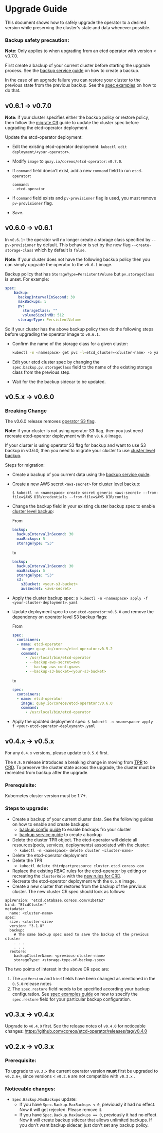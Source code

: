 # Upgrade Guide

This document shows how to safely upgrade the operator to a desired version while preserving the cluster's state and data whenever possible.

### Backup safety precaution:
**Note:** Only applies to when upgrading from an etcd operator with version < v0.7.0.

First create a backup of your current cluster before starting the upgrade process. See the [backup service guide](https://github.com/coreos/etcd-operator/blob/v0.6.1/doc/user/backup_service.md) on how to create a backup.

In the case of an upgrade failure you can restore your cluster to the previous state from the previous backup. See the [spec examples](https://github.com/coreos/etcd-operator/blob/v0.6.1/doc/user/spec_examples.md) on how to do that.

## v0.6.1 -> v0.7.0
**Note:** if your cluster specifies either the backup policy or restore policy, then follow the  [migrate CR](./migrate_cr_070.md) guide to update the cluster spec before upgrading the etcd-operator deployment.

Update the etcd-operator deployment:
- Edit the existing etcd-operator deployment: `kubectl edit deployment/<your-operator>`.
- Modify `image` to `quay.io/coreos/etcd-operator:v0.7.0`.
- If `command` field doesn't exist, add a new `command` field to run `etcd-operator`:

  ```
  command:
  - etcd-operator
  ```
- If `command` field exists and `pv-provisioner` flag is used, you must remove `pv-provisioner` flag.
- Save.

## v0.6.0 -> v0.6.1

In `v0.6.1+` the operator will no longer create a storage class specified by `--pv-provisioner` by default. This behavior is set by the new flag `--create-storage-class` which by default is `false`.

**Note:** If your cluster does not have the following backup policy then you can simply upgrade the operator to the `v0.6.1` image.

Backup policy that has `StorageType=PersistentVolume` but `pv.storageClass` is unset. For example:
```yaml
spec:
    backup:
      backupIntervalInSecond: 30
      maxBackups: 5
      pv:
        storageClass: ""
        volumeSizeInMB: 512
      storageType: PersistentVolume
```

So if your cluster has the above backup policy then do the following steps before upgrading the operator image to `v0.6.1`.


- Confirm the name of the storage class for a given cluster:

  ```sh
  kubectl -n <namespace> get pvc -l=etcd_cluster=<cluster-name> -o yaml | grep storage-class
  ```

- Edit your etcd cluster spec by changing the `spec.backup.pv.storageClass` field to the name of the existing storage class from the previous step.
- Wait for the the backup sidecar to be updated.

## v0.5.x -> v0.6.0

### Breaking Change

The v0.6.0 release removes [operator S3 flag](https://github.com/coreos/etcd-operator/blob/v0.5.1/doc/user/backup_config.md#operator-level-configuration).

**Note:** if your cluster is not using operator S3 flag, then you just need recreate etcd-operator deployment with the `v0.6.0` image.

If your cluster is using operator S3 flag for backup and want to use S3 backup in v0.6.0, then you need to migrate your cluster to use [cluster level backup](../backup_config.md#S3-on-aws).

Steps for migration:

- Create a backup of you current data using the [backup service guide](../backup_service.md#http-api-v1).

- Create a new AWS secret `<aws-secret>` for [cluster level backup](../backup_config.md#s3-on-aws):

  `$ kubectl -n <namespace> create secret generic <aws-secret> --from-file=$AWS_DIR/credentials --from-file=$AWS_DIR/config`

- Change the backup field in your existing cluster backup spec to enable [cluster level backup](../backup_config.md#s3-on-aws):

  From

  ```yaml
  backup:
    backupIntervalInSecond: 30
    maxBackups: 5
    storageType: "S3"
  ```

  to

  ```yaml
  backup:
    backupIntervalInSecond: 30
    maxBackups: 5
    storageType: "S3"
    s3:
      s3Bucket: <your-s3-bucket>
      awsSecret: <aws-secret>
  ```

- Apply the cluster backup spec:
  `$ kubectl -n <namespace> apply -f <your-cluster-deployment>.yaml`

- Update deployment spec to use `etcd-operator:v0.6.0` and remove the dependency on operator level S3 backup flags:

  From

  ```yaml
  spec:
    containers:
    - name: etcd-operator
      image: quay.io/coreos/etcd-operator:v0.5.2
      command:
        - /usr/local/bin/etcd-operator
        - --backup-aws-secret=aws
        - --backup-aws-config=aws
        - --backup-s3-bucket=<your-s3-bucket>
  ```

  to

  ```yaml
  spec:
    containers:
    - name: etcd-operator
      image: quay.io/coreos/etcd-operator:v0.6.0
      command:
        - /usr/local/bin/etcd-operator
  ```

- Apply the updated deployment spec:
  `$ kubectl -n <namespace> apply -f <your-etcd-operator-deployment>.yaml`

## v0.4.x -> v0.5.x
For any `0.4.x` versions, please update to `0.5.0` first.

The `0.5.0` release introduces a breaking change in moving from [TPR](https://kubernetes.io/docs/tasks/access-kubernetes-api/extend-api-third-party-resource/) to [CRD](https://kubernetes.io/docs/tasks/access-kubernetes-api/extend-api-custom-resource-definitions/). To preserve the cluster state across the upgrade, the cluster must be recreated from backup after the upgrade.
### Prerequisite:
Kubernetes cluster version must be 1.7+.

### Steps to upgrade:
- Create a backup of your current cluster data. See the following guides on how to enable and create backups:
    - [backup config guide](https://github.com/coreos/etcd-operator/blob/master/doc/user/backup_config.md) to enable backups fro your cluster
    - [backup service guide](https://github.com/coreos/etcd-operator/blob/master/doc/user/backup_service.md) to create a backup
- Delete the cluster TPR object. The etcd-operator will delete all resources(pods, services, deployments) associated with the cluster:
    - `kubectl -n <namespace> delete cluster <cluster-name>`
- Delete the etcd-operator deployment
- Delete the TPR
    - `kubectl delete thirdpartyresource cluster.etcd.coreos.com`
- Replace the existing RBAC rules for the etcd-operator by editing or recreating the `ClusterRole` with the [new rules for CRD](https://github.com/coreos/etcd-operator/blob/master/doc/user/rbac.md#create-clusterrole).
- Recreate the etcd-operator deployment with the `0.5.0` image.
- Create a new cluster that restores from the backup of the previous cluster. The new cluster CR spec should look as follows:
```
apiVersion: "etcd.database.coreos.com/v1beta3"
kind: "EtcdCluster"
metadata:
  name: <cluster-name>
spec:
  size: <cluster-size>
  version: "3.1.8"
  backup:
    # The same backup spec used to save the backup of the previous cluster
    . . .
    . . .
  restore:
    backupClusterName: <previous-cluster-name>
    storageType: <storage-type-of-backup-spec>
```
The two points of interest in the above CR spec are:
  1. The `apiVersion` and `kind` fields have been changed as mentioned in the `0.5.0` release notes
  2. The `spec.restore` field needs to be specified according your backup configuration. See [spec examples guide](https://github.com/coreos/etcd-operator/blob/master/doc/user/spec_examples.md#three-members-cluster-that-restores-from-previous-pv-backup) on how to specify the `spec.restore` field for your particular backup configuration.

## v0.3.x -> v0.4.x
Upgrade to `v0.4.0` first.
See the release notes of `v0.4.0` for noticeable changes: https://github.com/coreos/etcd-operator/releases/tag/v0.4.0

## v0.2.x -> v0.3.x
### Prerequisite:
To upgrade to `v0.3.x` the current operator version **must** first be upgraded to `v0.2.6+`, since versions < `v0.2.6` are not compatible with `v0.3.x` .

### Noticeable changes:
- `Spec.Backup.MaxBackups` update:
  - If you have `Spec.Backup.MaxBackups < 0`, previously it had no effect.
    Now it will get rejected. Please remove it.
  - If you have `Spec.Backup.MaxBackups == 0`, previously it had no effect.
    Now it will create backup sidecar that allows unlimited backups.
    If you don't want backup sidecar, just don't set any backup policy.

